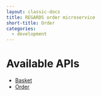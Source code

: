 ```yaml
---
layout: classic-docs
title: REGARDS order microservice
short-title: Order
categories:
  - development
---
```


# Available APIs

 - [Basket](/development/regards/ingest/api/basket-api/)
 - [Order](/development/regards/ingest/api/order-api/)
